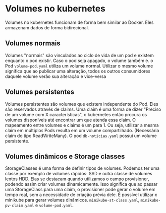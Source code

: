 # Volumes no kubernetes

Volumes no kubernetes funcionam de forma bem similar ao Docker. Eles armazenam dados de forma bidirecional.

## Volumes normais

Volumes "normais" são vinculados ao ciclo de vida de um pod e existem enquanto o pod existir. Caso o pod seja apagado, o volume também é. o Pod `volume-pod.yaml` utiliza um volume normal. Utilizar o mesmo volume significa que ao publicar uma alteração, todos os outros consumidores daquele volume verão sua alteração e vice-versa

## Volumes persistentes

Volumes persistentes são volumes que existem independente do Pod. Eles são reservados através de claims. Uma claim é uma forma de dizer "Preciso de um volume com X características", o kubernetes então procura os volumes disponíveis até encontrar um que atenda essa claim. O mapeamento entre volumes e claims é um para 1. Ou seja, utilizar a mesma claim em múltiplos Pods resulta em um volume compartilhado. (Necessária claim do tipo ReadWriteMany). O pod `db-noticias.yaml` possui um volume persistente.

## Volumes dinâmicos e Storage classes

StorageClasses é uma forma de definir tipos de volumes. Podemos ter uma classe por exemplo de volumes rápidos: SSD e outra classe de volumes lentos HDD. Elas se destacam quando utilizamos o campo provisioner, podendo assim criar volumes dinamicamente. Isso significa que ao passar uma StorageClass para uma claim, o provisioner pode gerar o volume em tempo real, sem a necessidade de criação prévia dele. É possível utilizar o minikube para gerar volumes dinâmicos. `minikube-st-class.yaml`, `minikube-pv-claim.yaml` e `volume-pod.yaml`.
